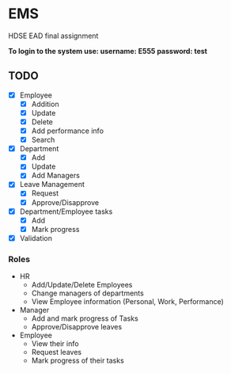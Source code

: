 # EMS
HDSE EAD final assignment

**To login to the system use: username: E555 password: test**

## TODO
- [x] Employee
    - [x] Addition
    - [x] Update
    - [x] Delete
    - [x] Add performance info
    - [x] Search
- [x] Department
    - [x] Add
    - [x] Update
    - [x] Add Managers
- [x] Leave Management
    - [x] Request
    - [x] Approve/Disapprove
- [x] Department/Employee tasks
    - [x] Add
    - [x] Mark progress
- [x] Validation
    
### Roles
* HR
    * Add/Update/Delete Employees
    * Change managers of departments
    * View Employee information (Personal, Work, Performance)
* Manager
    * Add and mark progress of Tasks
    * Approve/Disapprove leaves
* Employee
    * View their info
    * Request leaves
    * Mark progress of their tasks

